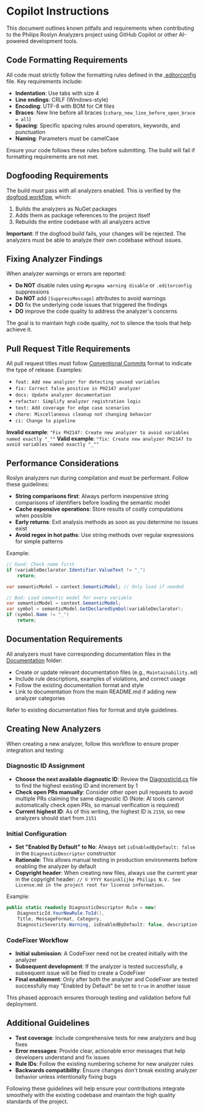 # Copilot Instructions

This document outlines known pitfalls and requirements when contributing to the Philips Roslyn Analyzers project using GitHub Copilot or other AI-powered development tools.

## Code Formatting Requirements

All code must strictly follow the formatting rules defined in the [.editorconfig](./.editorconfig) file. Key requirements include:

* **Indentation**: Use tabs with size 4
* **Line endings**: CRLF (Windows-style)
* **Encoding**: UTF-8 with BOM for C# files
* **Braces**: New line before all braces (`csharp_new_line_before_open_brace = all`)
* **Spacing**: Specific spacing rules around operators, keywords, and punctuation
* **Naming**: Parameters must be camelCase

Ensure your code follows these rules before submitting. The build will fail if formatting requirements are not met.

## Dogfooding Requirements

The build must pass with all analyzers enabled. This is verified by the [dogfood workflow](./.github/workflows/dogfood.yml), which:

1. Builds the analyzers as NuGet packages
2. Adds them as package references to the project itself
3. Rebuilds the entire codebase with all analyzers active

**Important**: If the dogfood build fails, your changes will be rejected. The analyzers must be able to analyze their own codebase without issues.

## Fixing Analyzer Findings

When analyzer warnings or errors are reported:

* **Do NOT** disable rules using `#pragma warning disable` or `.editorconfig` suppressions
* **Do NOT** add `[SuppressMessage]` attributes to avoid warnings
* **DO** fix the underlying code issues that triggered the findings
* **DO** improve the code quality to address the analyzer's concerns

The goal is to maintain high code quality, not to silence the tools that help achieve it.

## Pull Request Title Requirements

All pull request titles must follow [Conventional Commits](https://www.conventionalcommits.org/) format to indicate the type of release. Examples:

* `feat: Add new analyzer for detecting unused variables`
* `fix: Correct false positive in PH2147 analyzer`
* `docs: Update analyzer documentation`
* `refactor: Simplify analyzer registration logic`
* `test: Add coverage for edge case scenarios`
* `chore: Miscellaneous cleanup not changing behavior`
* `ci: Change to pipeline`

**Invalid example**: `"Fix PH2147: Create new analyzer to avoid variables named exactly "_""`
**Valid example**: `"fix: Create new analyzer PH2147 to avoid variables named exactly "_""`

## Performance Considerations

Roslyn analyzers run during compilation and must be performant. Follow these guidelines:

* **String comparisons first**: Always perform inexpensive string comparisons of identifiers before loading the semantic model
* **Cache expensive operations**: Store results of costly computations when possible
* **Early returns**: Exit analysis methods as soon as you determine no issues exist
* **Avoid regex in hot paths**: Use string methods over regular expressions for simple patterns

Example:
```csharp
// Good: Check name first
if (variableDeclarator.Identifier.ValueText != "_")
    return;

var semanticModel = context.SemanticModel; // Only load if needed

// Bad: Load semantic model for every variable
var semanticModel = context.SemanticModel;
var symbol = semanticModel.GetDeclaredSymbol(variableDeclarator);
if (symbol.Name != "_")
    return;
```

## Documentation Requirements

All analyzers must have corresponding documentation files in the [Documentation](./Documentation/) folder:

* Create or update relevant documentation files (e.g., `Maintainability.md`)
* Include rule descriptions, examples of violations, and correct usage
* Follow the existing documentation format and style
* Link to documentation from the main README.md if adding new analyzer categories

Refer to existing documentation files for format and style guidelines.

## Creating New Analyzers

When creating a new analyzer, follow this workflow to ensure proper integration and testing:

### Diagnostic ID Assignment
* **Choose the next available diagnostic ID**: Review the [DiagnosticId.cs](./Philips.CodeAnalysis.Common/DiagnosticId.cs) file to find the highest existing ID and increment by 1
* **Check open PRs manually**: Consider other open pull requests to avoid multiple PRs claiming the same diagnostic ID (Note: AI tools cannot automatically check open PRs, so manual verification is required)
* **Current highest ID**: As of this writing, the highest ID is `2150`, so new analyzers should start from `2151`

### Initial Configuration
* **Set "Enabled By Default" to No**: Always set `isEnabledByDefault: false` in the `DiagnosticDescriptor` constructor
* **Rationale**: This allows manual testing in production environments before enabling the analyzer by default
* **Copyright header**: When creating new files, always use the current year in the copyright header: `// © YYYY Koninklijke Philips N.V. See License.md in the project root for license information.`

Example:
```csharp
public static readonly DiagnosticDescriptor Rule = new(
    DiagnosticId.YourNewRule.ToId(),
    Title, MessageFormat, Category,
    DiagnosticSeverity.Warning, isEnabledByDefault: false, description: Description);
```

### CodeFixer Workflow
* **Initial submission**: A CodeFixer need not be created initially with the analyzer
* **Subsequent development**: If the analyzer is tested successfully, a subsequent issue will be filed to create a CodeFixer
* **Final enablement**: Only after both the analyzer and CodeFixer are tested successfully may "Enabled by Default" be set to `true` in another issue

This phased approach ensures thorough testing and validation before full deployment.

## Additional Guidelines

* **Test coverage**: Include comprehensive tests for new analyzers and bug fixes
* **Error messages**: Provide clear, actionable error messages that help developers understand and fix issues
* **Rule IDs**: Follow the existing numbering scheme for new analyzer rules
* **Backwards compatibility**: Ensure changes don't break existing analyzer behavior unless intentionally fixing bugs

Following these guidelines will help ensure your contributions integrate smoothely with the existing codebase and maintain the high quality standards of the project.
